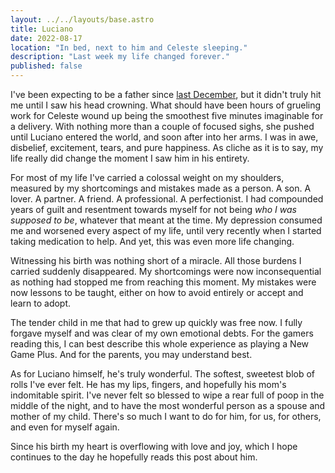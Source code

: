 ```yaml
---
layout: ../../layouts/base.astro
title: Luciano
date: 2022-08-17
location: "In bed, next to him and Celeste sleeping."
description: "Last week my life changed forever."
published: false
---  
```


I've been expecting to be a father since [last December](/blog/2021#2022), but it didn't truly hit me until I saw his head crowning. What should have been hours of grueling work for Celeste wound up being the smoothest five minutes imaginable for a delivery. With nothing more than a couple of focused sighs, she pushed until Luciano entered the world, and soon after into her arms. I was in awe, disbelief, excitement, tears, and pure happiness. As cliche as it is to say, my life really did change the moment I saw him in his entirety.  

For most of my life I've carried a colossal weight on my shoulders, measured by my shortcomings and mistakes made as a person. A son. A lover. A partner. A friend. A professional. A perfectionist. I had compounded years of guilt and resentment towards myself for not being *who I was supposed to be*, whatever that meant at the time. My depression consumed me and worsened every aspect of my life, until very recently when I started taking medication to help. And yet, this was even more life changing.

Witnessing his birth was nothing short of a miracle. All those burdens I carried suddenly disappeared. My shortcomings were now inconsequential as nothing had stopped me from reaching this moment. My mistakes were now lessons to be taught, either on how to avoid entirely or accept and learn to adopt.  

The tender child in me that had to grew up quickly was free now. I fully forgave myself and was clear of my own emotional debts. For the gamers reading this, I can best describe this whole experience as playing a New Game Plus. And for the parents, you may understand best.  

As for Luciano himself, he's truly wonderful. The softest, sweetest blob of rolls I've ever felt. He has my lips, fingers, and hopefully his mom's indomitable spirit. I've never felt so blessed to wipe a rear full of poop in the middle of the night, and to have the most wonderful person as a spouse and mother of my child. There's so much I want to do for him, for us, for others, and even for myself again.  

Since his birth my heart is overflowing with love and joy, which I hope continues to the day he hopefully reads this post about him.  